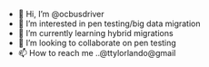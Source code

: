 - 👋 Hi, I’m @ocbusdriver
- 👀 I’m interested in pen testing/big data migration 
- 🌱 I’m currently learning hybrid migrations
- 💞️ I’m looking to collaborate on pen testing 
- 📫 How to reach me ..@ttylorlando@gmail

<!---
ocbusdriver/ocbusdriver is a ✨ special ✨ repository because its `README.md` (this file) appears on your GitHub profile.
You can click the Preview link to take a look at your changes.
--->
